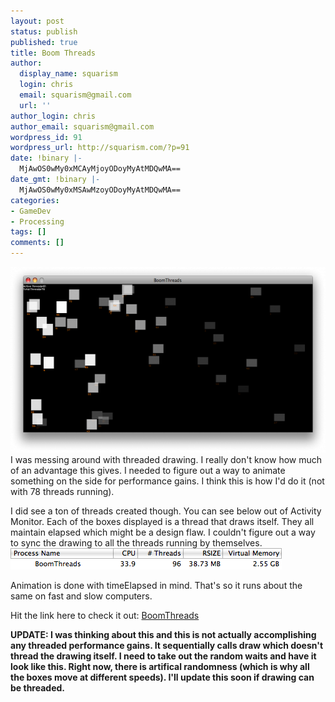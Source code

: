 ```yaml
---
layout: post
status: publish
published: true
title: Boom Threads
author:
  display_name: squarism
  login: chris
  email: squarism@gmail.com
  url: ''
author_login: chris
author_email: squarism@gmail.com
wordpress_id: 91
wordpress_url: http://squarism.com/?p=91
date: !binary |-
  MjAwOS0wMy0xMCAyMjoyODoyMyAtMDQwMA==
date_gmt: !binary |-
  MjAwOS0wMy0xMSAwMzoyODoyMyAtMDQwMA==
categories:
- GameDev
- Processing
tags: []
comments: []
---
```

<p><img src="/uploads/2009/03/boomthreads_sshot-580x297.png" alt="boomthreads_sshot" title="boomthreads_sshot" width="580" height="297" class="aligncenter size-large wp-image-98" />
I was messing around with threaded drawing.  I really don't know how much of an advantage this gives.  I needed to figure out a way to animate something on the side for performance gains.  I think this is how I'd do it (not with 78 threads running).</p>
<p>I did see a ton of threads created though.  You can see below out of Activity Monitor.  Each of the boxes displayed is a thread that draws itself.  They all maintain elapsed which might be a design flaw.  I couldn't figure out a way to sync the drawing to all the threads running by themselves.
<img src="/uploads/2009/03/boomthreads_threads.png" alt="boomthreads_threads" title="boomthreads_threads" width="434" height="34" class="aligncenter size-full wp-image-100" /></p>
<p>Animation is done with timeElapsed in mind.  That's so it runs about the same on fast and slow computers.</p>
<p>Hit the link here to check it out: <a href="/files/BoomThreads/">BoomThreads</a></p>
<p><strong>UPDATE: I was thinking about this and this is not actually accomplishing any threaded performance gains.  It sequentially calls draw which doesn't thread the drawing itself.  I need to take out the random waits and have it look like this.  Right now, there is artifical randomness (which is why all the boxes move at different speeds).  I'll update this soon if drawing can be threaded.</strong></p>
